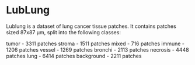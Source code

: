 # LubLung

Lublung is a dataset of lung cancer tissue patches. It contains patches sized 87x87 μm, split into the following classes:

tumor - 3311 patches
stroma - 1511 patches
mixed - 716 patches
immune - 1206 patches
vessel - 1269 patches
bronchi - 2113 patches
necrosis - 4448 patches
lung - 6414 patches
background - 2211 patches

